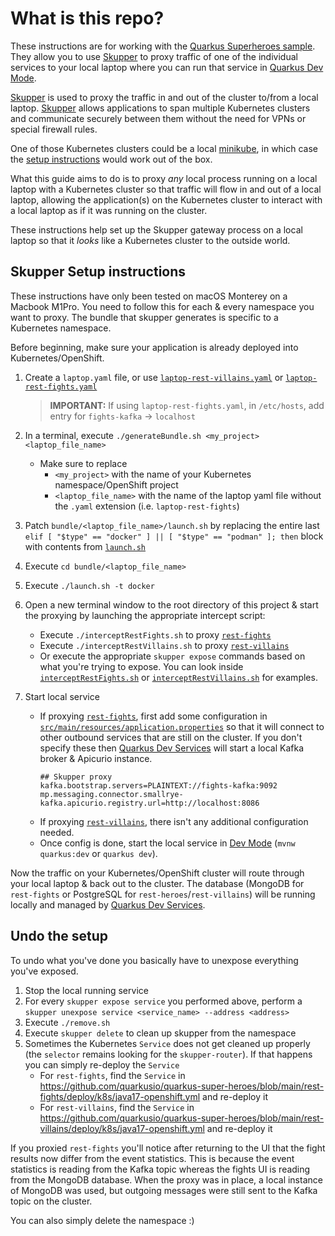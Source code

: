 # What is this repo?

These instructions are for working with the [Quarkus Superheroes sample](https://github.com/quarkusio/quarkus-super-heroes). They allow you to use [Skupper](https://skupper.io) to proxy traffic of one of the individual services to your local laptop where you can run that service in [Quarkus Dev Mode](https://quarkus.io/guides/dev-mode-differences).

[Skupper](https://skupper.io) is used to proxy the traffic in and out of the cluster to/from a local laptop. [Skupper](https://skupper.io) allows applications to span multiple Kubernetes clusters and communicate securely between them without the need for VPNs or special firewall rules.

One of those Kubernetes clusters could be a local [minikube](https://minikube.sigs.k8s.io), in which case the [setup instructions](https://skupper.io/start) would work out of the box.

What this guide aims to do is to proxy _any_ local process running on a local laptop with a Kubernetes cluster so that traffic will flow in and out of a local laptop, allowing the application(s) on the Kubernetes cluster to interact with a local laptop as if it was running on the cluster.

These instructions help set up the Skupper gateway process on a local laptop so that it _looks_ like a Kubernetes cluster to the outside world.

## Skupper Setup instructions

These instructions have only been tested on macOS Monterey on a Macbook M1Pro. You need to follow this for each & every namespace you want to proxy. The bundle that skupper generates is specific to a Kubernetes namespace.

Before beginning, make sure your application is already deployed into Kubernetes/OpenShift.

1. Create a `laptop.yaml` file, or use [`laptop-rest-villains.yaml`](laptop-rest-villains.yaml) or [`laptop-rest-fights.yaml`](laptop-rest-fights.yaml)

    > **IMPORTANT:** If using `laptop-rest-fights.yaml`, in `/etc/hosts`, add entry for `fights-kafka` -> `localhost`

2. In a terminal, execute `./generateBundle.sh <my_project> <laptop_file_name>`
    - Make sure to replace
        - `<my_project>` with the name of your Kubernetes namespace/OpenShift project
        - `<laptop_file_name>` with the name of the laptop yaml file without the `.yaml` extension (i.e. `laptop-rest-fights`)
4. Patch `bundle/<laptop_file_name>/launch.sh` by replacing the entire last `elif [ "$type" == "docker" ] || [ "$type" == "podman" ]; then` block with contents from [`launch.sh`](launch.sh)
5. Execute `cd bundle/<laptop_file_name>`
6. Execute `./launch.sh -t docker`
7. Open a new terminal window to the root directory of this project & start the proxying by launching the appropriate intercept script:
    - Execute `./interceptRestFights.sh` to proxy [`rest-fights`](https://github.com/quarkusio/quarkus-super-heroes/tree/main/rest-fights)
    - Execute `./interceptRestVillains.sh` to proxy [`rest-villains`](https://github.com/quarkusio/quarkus-super-heroes/tree/main/rest-villains)
    - Or execute the appropriate `skupper expose` commands based on what you're trying to expose. You can look inside [`interceptRestFights.sh`](interceptRestFights.sh) or [`interceptRestVillains.sh`](interceptRestVillains.sh) for examples.
8. Start local service
    - If proxying [`rest-fights`](https://github.com/quarkusio/quarkus-super-heroes/tree/main/rest-fights), first add some configuration in [`src/main/resources/application.properties`](https://github.com/quarkusio/quarkus-super-heroes/blob/main/rest-fights/src/main/resources/application.properties) so that it will connect to other outbound services that are still on the cluster. If you don't specify these then [Quarkus Dev Services](https://quarkus.io/guides/dev-services) will start a local Kafka broker & Apicurio instance.
       ```properties
       ## Skupper proxy
       kafka.bootstrap.servers=PLAINTEXT://fights-kafka:9092
       mp.messaging.connector.smallrye-kafka.apicurio.registry.url=http://localhost:8086
       ```
    - If proxying [`rest-villains`](https://github.com/quarkusio/quarkus-super-heroes/tree/main/rest-villains), there isn't any additional configuration needed.
    - Once config is done, start the local service in [Dev Mode](https://quarkus.io/guides/dev-mode-differences) (`mvnw quarkus:dev` or `quarkus dev`).

Now the traffic on your Kubernetes/OpenShift cluster will route through your local laptop & back out to the cluster. The database (MongoDB for `rest-fights` or PostgreSQL for `rest-heroes`/`rest-villains`) will be running locally and managed by [Quarkus Dev Services](https://quarkus.io/guides/dev-services).

## Undo the setup
To undo what you've done you basically have to unexpose everything you've exposed.

1. Stop the local running service
2. For every `skupper expose service` you performed above, perform a `skupper unexpose service <service_name> --address <address>`
3. Execute `./remove.sh`
4. Execute `skupper delete` to clean up skupper from the namespace
5. Sometimes the Kubernetes `Service` does not get cleaned up properly (the `selector` remains looking for the `skupper-router`). If that happens you can simply re-deploy the `Service`
    - For `rest-fights`, find the `Service` in https://github.com/quarkusio/quarkus-super-heroes/blob/main/rest-fights/deploy/k8s/java17-openshift.yml and re-deploy it
    - For `rest-villains`, find the `Service` in https://github.com/quarkusio/quarkus-super-heroes/blob/main/rest-villains/deploy/k8s/java17-openshift.yml and re-deploy it

If you proxied `rest-fights` you'll notice after returning to the UI that the fight results now differ from the event statistics. This is because the event statistics is reading from the Kafka topic whereas the fights UI is reading from the MongoDB database. When the proxy was in place, a local instance of MongoDB was used, but outgoing messages were still sent to the Kafka topic on the cluster.

You can also simply delete the namespace :)